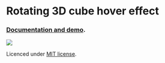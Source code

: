 # Rotating 3D cube hover effect

### [Documentation and demo](http://stanko.github.io/cube-3D-rotate-grid/).

[![](http://i.imgur.com/yxSfuCB.png)](http://stanko.github.io/cube-3D-rotate-grid/)

Licenced under [MIT license](https://github.com/Stanko/cube-3D-rotate-grid/blob/gh-pages/LICENSE.md).


